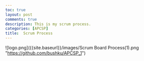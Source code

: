 ```yaml
---
toc: true
layout: post
comments: true
description: This is my scrum process.
categories: [APCSP]
title:  Scrum Process
---
```


![logo.png]({{site.baseurl}}/images/Scrum Board Process(1).png "https://github.com/bushku/APCSP_1")